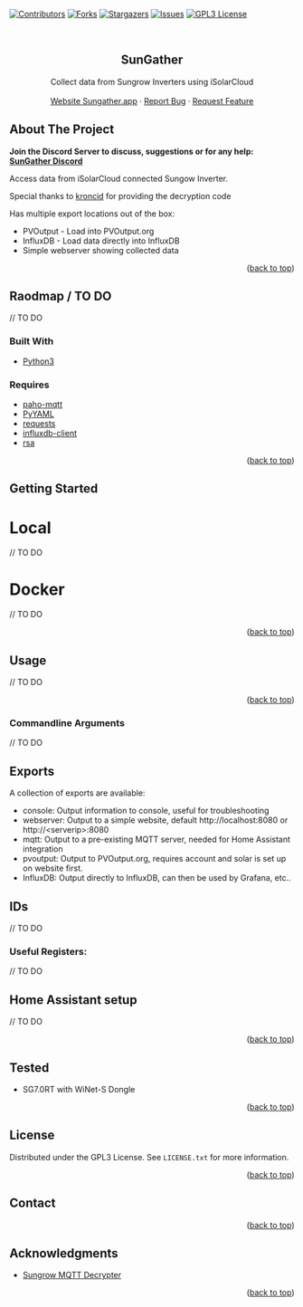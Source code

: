 <div id="top"></div>

[![Contributors][contributors-shield]][contributors-url]
[![Forks][forks-shield]][forks-url]
[![Stargazers][stars-shield]][stars-url]
[![Issues][issues-shield]][issues-url]
[![GPL3 License][license-shield]][license-url]

<br />
<div align="center">

<h2 align="center">SunGather</h2>

  <p align="center">
    Collect data from Sungrow Inverters using iSolarCloud
    <br />
    <br />
    <a href="https://sungather.app">Website Sungather.app</a>
    ·
    <a href="https://github.com/bohdan-s/SunGatherCloud/issues">Report Bug</a>
    ·
    <a href="https://github.com/bohdan-s/SunGatherCloud/issues">Request Feature</a>
  </p>
</div>

<!-- ABOUT THE PROJECT -->
## About The Project

<b>Join the Discord Server to discuss, suggestions or for any help: <a href="https://discord.gg/7j2MVsT5wn">SunGather Discord</a></b>

Access data from iSolarCloud connected Sungow Inverter.

Special thanks to [kroncid](https://github.com/kronicd/) for providing the decryption code

Has multiple export locations out of the box:
* PVOutput - Load into PVOutput.org
* InfluxDB - Load data directly into InfluxDB
* Simple webserver showing collected data

<p align="right">(<a href="#top">back to top</a>)</p>

## Raodmap / TO DO


// TO DO


### Built With

* [Python3](https://www.python.org/)

### Requires
* [paho-mqtt](https://pypi.org/project/paho-mqtt/)
* [PyYAML](https://pypi.org/project/PyYAML/)
* [requests](https://pypi.org/project/requests/)
* [influxdb-client](https://pypi.org/project/influxdb-client/)
* [rsa](https://pypi.org/project/rsa/)

<p align="right">(<a href="#top">back to top</a>)</p>

<!-- GETTING STARTED -->
## Getting Started
# Local

// TO DO

# Docker

// TO DO

<p align="right">(<a href="#top">back to top</a>)</p>


<!-- USAGE EXAMPLES -->
## Usage

// TO DO

<p align="right">(<a href="#top">back to top</a>)</p>

### Commandline Arguments

// TO DO

## Exports

A collection of exports are available:

* console:    Output information to console, useful for troubleshooting
* webserver:  Output to a simple website, default http://localhost:8080 or http://\<serverip\>:8080
* mqtt:       Output to a pre-existing MQTT server, needed for Home Assistant integration
* pvoutput:   Output to PVOutput.org, requires account and solar is set up on website first. 
* InfluxDB:   Output directly to InfluxDB, can then be used by Grafana, etc..

## IDs

// TO DO

### Useful Registers:

// TO DO

## Home Assistant setup

// TO DO

<p align="right">(<a href="#top">back to top</a>)</p>

## Tested
* SG7.0RT with WiNet-S Dongle


<p align="right">(<a href="#top">back to top</a>)</p>

<!-- LICENSE -->
## License

Distributed under the GPL3 License. See `LICENSE.txt` for more information.

<p align="right">(<a href="#top">back to top</a>)</p>

<!-- CONTACT -->
## Contact


<p align="right">(<a href="#top">back to top</a>)</p>

<!-- ACKNOWLEDGMENTS -->
## Acknowledgments

* [Sungrow MQTT Decrypter](https://github.com/kronicd/)

<p align="right">(<a href="#top">back to top</a>)</p>



<!-- MARKDOWN LINKS & IMAGES -->
<!-- https://www.markdownguide.org/basic-syntax/#reference-style-links -->
[contributors-shield]: https://img.shields.io/github/contributors/bohdan-s/SunGather.svg?style=for-the-badge
[contributors-url]: https://github.com/bohdan-s/SunGather/graphs/contributors
[forks-shield]: https://img.shields.io/github/forks/bohdan-s/SunGather.svg?style=for-the-badge
[forks-url]: https://github.com/bohdan-s/SunGather/network/members
[stars-shield]: https://img.shields.io/github/stars/bohdan-s/SunGather.svg?style=for-the-badge
[stars-url]: https://github.com/bohdan-s/SunGather/stargazers
[issues-shield]: https://img.shields.io/github/issues/bohdan-s/SunGather.svg?style=for-the-badge
[issues-url]: https://github.com/bohdan-s/SunGather/issues
[license-shield]: https://img.shields.io/github/license/bohdan-s/SunGather.svg?style=for-the-badge
[license-url]: https://github.com/bohdan-s/SunGather/blob/main/LICENSE.txt
